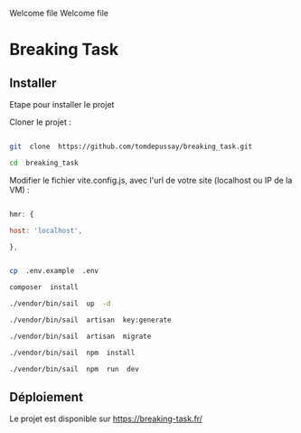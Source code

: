 Welcome file
Welcome file

# Breaking Task

  

## Installer

  

Etape pour installer le projet

  

Cloner le projet :

```bash

git  clone  https://github.com/tomdepussay/breaking_task.git

cd  breaking_task

```

  

Modifier le fichier vite.config.js, avec l'url de votre site (localhost ou IP de la VM) :

```javascript

hmr: {

host: 'localhost',

},

```

  

```bash

cp  .env.example  .env

composer  install

./vendor/bin/sail  up  -d

./vendor/bin/sail  artisan  key:generate

./vendor/bin/sail  artisan  migrate

./vendor/bin/sail  npm  install

./vendor/bin/sail  npm  run  dev

```

## Déploiement
Le projet est disponible sur https://breaking-task.fr/
